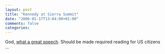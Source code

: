 ```yaml
---
layout: post
title: "Kennedy at Sierra Summit"
date: "2006-01-17T13:04:00+01:00"
comments: false
categories: 
---
```


<p>God, <a href="http://www.sierraclub.org/pressroom/speeches/2005-09-10rfkjr.asp">what a great speech</a>. Should be made required reading for US citizens &#8230;</p>


